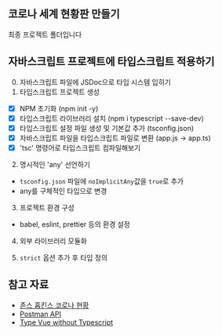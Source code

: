 ## 코로나 세계 현황판 만들기

최종 프로젝트 폴더입니다

## 자바스크립트 프로젝트에 타입스크립트 적용하기
0. 자바스크립트 파일에 JSDoc으로 타입 시스템 입히기
1. 타입스크립트 프로젝트 생성
  - [x] NPM 초기화 (npm init -y)
  - [x] 타입스크립트 라이브러리 설치 (npm i typescript --save-dev)
  - [x] 타입스크립트 설정 파일 생성 및 기본값 추가 (tsconfig.json)
  - [x] 자바스크립트 파일을 타입스크립트 파일로 변환 (app.js → app.ts)
  - [x] 'tsc' 명령어로 타입스크립트 컴파일해보기

2. 명시적인 'any' 선언하기
  - `tsconfig.json` 파일에 `noImplicitAny`값을 `true`로 추가
  - any를 구체적인 타입으로 변경

3. 프로젝트 환경 구성
  - babel, eslint, prettier 등의 환경 설정

4. 외부 라이브러리 모듈화

5. `strict` 옵션 추가 후 타입 정의


## 참고 자료

- [존스 홉킨스 코로나 현황](https://www.arcgis.com/apps/opsdashboard/index.html#/bda7594740fd40299423467b48e9ecf6)
- [Postman API](https://documenter.getpostman.com/view/10808728/SzS8rjbc?version=latest#27454960-ea1c-4b91-a0b6-0468bb4e6712)
- [Type Vue without Typescript](https://blog.usejournal.com/type-vue-without-typescript-b2b49210f0b)